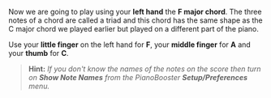 Now we are going to play using your **left hand** the **F major chord**. The three notes of a chord are called a triad and this chord has the same shape as the C major chord we played earlier but played on a different part of the piano.

Use your **little finger** on the left hand for **F**, your **middle finger** for **A** and your **thumb** for **C**.

> **Hint:** _If you don't know the names of the notes on the score then turn on **Show Note Names** from the PianoBooster **Setup/Preferences** menu._
